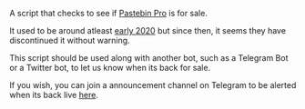 A script that checks to see if [Pastebin Pro](https://pastebin.com/pro) is for sale.

It used to be around atleast [early 2020](https://web.archive.org/web/20200531232732/https://pastebin.com/pro) but since then, it seems they have discontinued it without warning.

This script should be used along with another bot, such as a Telegram Bot or a Twitter bot, to let us know when its back for sale.

If you wish, you can join a announcement channel on Telegram to be alerted when its back live [here](https://t.me/PastebinProAlerts).
